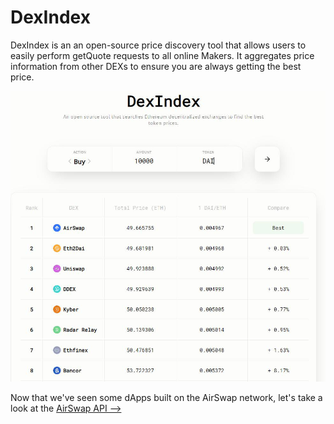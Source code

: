# DexIndex

DexIndex is an an open-source price discovery tool that allows users to easily perform getQuote requests to all online  Makers. It aggregates price information from other DEXs to ensure you are always getting the best price.

![DexIndex](../assets/dapps/dexindex.1.jpg)

Now that we've seen some dApps built on the AirSwap network, let's take a look at the [AirSwap API ⟶](api/concepts.md)